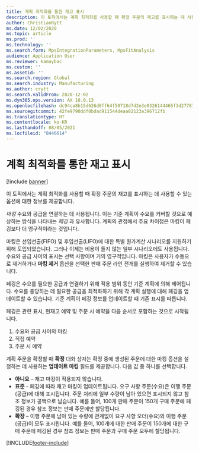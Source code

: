 ```yaml
---
title: 계획 최적화를 통한 재고 표시
description: 이 토픽에서는 계획 최적화를 사용할 때 확정 주문의 재고를 표시하는 데 사용할 수 있는 옵션에 대한 정보를 제공합니다.
author: ChristianRytt
ms.date: 12/02/2020
ms.topic: article
ms.prod: ''
ms.technology: ''
ms.search.form: MpsIntegrationParameters, MpsFitAnalysis
audience: Application User
ms.reviewer: kamaybac
ms.custom: ''
ms.assetid: ''
ms.search.region: Global
ms.search.industry: Manufacturing
ms.author: crytt
ms.search.validFrom: 2020-12-02
ms.dyn365.ops.version: AX 10.0.13
ms.openlocfilehash: dc94ca8b15d626d8ff64f50718d7d2e3e0326144465f3d27787805220842849f
ms.sourcegitcommit: 42fe9790ddf0bdad911544deaa82123a396712fb
ms.translationtype: HT
ms.contentlocale: ko-KR
ms.lasthandoff: 08/05/2021
ms.locfileid: "8446614"
---
```

# <a name="inventory-marking-with-planning-optimization"></a>계획 최적화를 통한 재고 표시

[!include [banner](../../includes/banner.md)]

이 토픽에서는 계획 최적화를 사용할 때 확정 주문의 재고를 표시하는 데 사용할 수 있는 옵션에 대한 정보를 제공합니다.

*마킹* 수요와 공급을 연결하는 데 사용됩니다. 이는 기준 계획이 수요를 커버할 것으로 예상하는 방식을 나타내는 *페깅* 과 유사합니다. 계획의 관점에서 주요 차이점은 마킹이 페깅보다 더 영구적이라는 것입니다.

마킹은 선입선출(FIFO) 및 후입선출(LIFO)에 대한 특별 원가계산 시나리오를 지원하기 위해 도입되었습니다. 그러나 이제는 비용이 들지 않는 일부 시나리오에도 사용됩니다. 수요와 공급 사이의 표시는 선택 사항이며 거의 영구적입니다. 마킹은 사용자가 수동으로 제거하거나 **마킹 제거** 옵션을 선택한 판매 주문 라인 전개를 실행하여 제거할 수 있습니다.

페깅은 수요를 필요한 공급과 연결하기 위해 적용 범위 동안 기준 계획에 의해 제어됩니다. 수요를 충당하는 데 필요한 공급을 최적화하기 위해 각 계획 실행에 대해 페깅을 업데이트할 수 있습니다. 기준 계획이 페깅 정보를 업데이트할 때 기존 표시를 따릅니다.

페깅은 관련 표시, 현재고 예약 및 주문 시 예약을 다음 순서로 포함하는 것으로 시작됩니다.

1. 수요와 공급 사이의 마킹
1. 직접 예약
1. 주문 시 예약

계획 주문을 확정할 때 **확정** 대화 상자는 확정 중에 생성된 주문에 대한 마킹 옵션을 설정하는 데 사용하는 **업데이트 마킹** 필드를 제공합니다. 다음 값 중 하나를 선택합니다.

- **아니요** – 재고 마킹이 적용되지 않습니다.
- **표준** - 페깅에 따라 재고 마킹이 업데이트됩니다. 요구 사항 주문(수요)은 이행 주문(공급)에 대해 표시됩니다. 주문 처리에 일부 수량이 남아 있으면 표시되지 않고 참조 정보가 공백으로 남습니다. 예를 들어, 100개 판매 주문이 150개 구매 주문에 페깅된 경우 참조 정보는 판매 주문에만 할당됩니다.
- **확장** – 이행 주문에 남아 있는 수량에 관계없이 요구 사항 오더(수요)와 이행 주문(공급)이 모두 표시됩니다. 예를 들어, 100개에 대한 판매 주문이 150개에 대한 구매 주문에 페깅된 경우 참조 정보는 판매 주문과 구매 주문 모두에 할당됩니다.


[!INCLUDE[footer-include](../../../includes/footer-banner.md)]